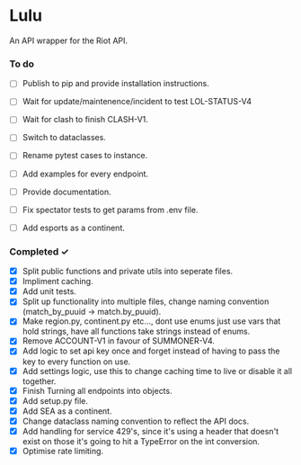 # Lulu
An API wrapper for the Riot API.

### To do
- [ ] Publish to pip and provide installation instructions.
- [ ] Wait for update/maintenence/incident to test LOL-STATUS-V4
- [ ] Wait for clash to finish CLASH-V1.
- [ ] Switch to dataclasses.
- [ ] Rename pytest cases to instance.
- [ ] Add examples for every endpoint.
- [ ] Provide documentation.
- [ ] Fix spectator tests to get params from .env file.
- [ ] Add esports as a continent.


### Completed ✓
- [x] Split public functions and private utils into seperate files.
- [x] Impliment caching.
- [x] Add unit tests.
- [x] Split up functionality into multiple files, change naming convention (match_by_puuid -> match.by_puuid).
- [x] Make region.py, continent.py etc..., dont use enums just use vars that hold strings, have all functions take strings instead of enums.
- [x] Remove ACCOUNT-V1 in favour of SUMMONER-V4.
- [x] Add logic to set api key once and forget instead of having to pass the key to every function on use.
- [x] Add settings logic, use this to change caching time to live or disable it all together.
- [x] Finish Turning all endpoints into objects.
- [x] Add setup.py file.
- [x] Add SEA as a continent.
- [x] Change dataclass naming convention to reflect the API docs.
- [x] Add handling for service 429's, since it's using a header that doesn't exist on those it's going to hit a TypeError on the int conversion.
- [x] Optimise rate limiting.
